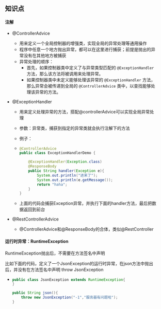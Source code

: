 ## 知识点

#### 注解

- @ControllerAdvice

  - 用来定义一个全局控制器的增强类，实现全局的异常处理等通用操作
  - 程序中任意一个地方抛出异常，都可以在这里进行捕获；前提是抛出的异常没有在其他地方被捕获
  - 异常处理的顺序：
    - 首先，如果控制器类中定义了与异常类型匹配的 `@ExceptionHandler` 方法，那么该方法将被调用来处理异常。
    - 如果控制器类中未定义能够处理该异常的 `@ExceptionHandler` 方法，那么异常会被传递到全局的 `@ControllerAdvice` 类中，以查找能够处理该异常的方法。

- @ExceptionHandler

  - 用来定义处理异常的方法，搭配@controllerAdvice可以实现全局异常处理

  - 参数：异常类，捕获到指定的异常类就会执行注解下的方法

  - 例子：

  - ```java
    @ControllerAdvice
    public class ExceptionHandlerDemo {
    
        @ExceptionHandler(Exception.class)
        @ResponseBody
        public String handler(Exception e){
            System.out.println("进来了");
            System.out.println(e.getMessage());
            return "haha";
        }
    }
    ```

  - 上面的代码会捕获Exception异常，并执行下面的handler方法，最后把数据返回到前台

- @RestControllerAdvice

  - @ControllerAdvice和@ResponseBody的合体，类似@RestController

#### 运行时异常：RuntimeException

RuntimeException抛出后，不需要在方法签名中声明

比如下面的代码，定义了一个JsonException的运行时异常，在json方法中抛出后，并没有在方法签名中声明 throw JsonException

- ```java
  public class JsonException extends RuntimeException{
  }
  
  public String json(){
      throw new JsonException("-1","服务器有问题啦");
  }
  
  ```
